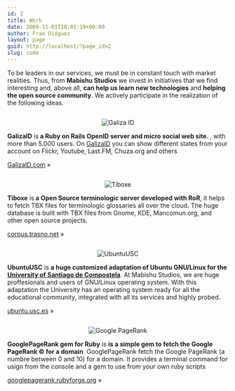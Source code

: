 ```yaml
---
id: 2
title: Work
date: 2009-11-01T18:01:19+00:00
author: Fran Diéguez
layout: page
guid: http://localhost/?page_id=2
slug: code
---
```

<div>To be leaders in our services, we must be in constant touch with market realities. Thus, from <strong>Mabishu Studios</strong> we invest in initiatives that we find interesting and, above all, <strong>can help us learn new technologies</strong> and <strong>helping the open source community</strong>. We actively participate in the realization of the following ideas.</div>
<div>
  <div style="text-align:center; margin-top:2em;">

  ![Galiza ID](http://www.mabishu.com/wp-content/uploads/2009/11/logo-galizaid.png "Logo de GalizaID")

  </div>

  <p>
    <strong>GalizaID</strong> is<strong> a Ruby on Rails OpenID server and micro social web site. </strong>, with more than 5.000 users. On <a href="http://www.galizaid.com">GalizaID</a> you can show different states from your account on Flickr, Youtube, Last.FM, Chuza.org and others
  </p>
  <p class="more"><a href="http://www.galizaid.com/">GalizaID.com</a> »</p>

</div>

<div>
  <div style="text-align:center; margin-top:2em;">

  ![Tiboxe](http://www.mabishu.com/wp-content/uploads/2009/11/tiboxe1.png)

  </div>

  <p>
      <strong>Tiboxe</strong> is<strong> a Open Source terminologic server developed with RoR</strong>, it helps to fetch TBX files for terminologic glossaries all over the cloud. The huge database is built with TBX files from Gnome, KDE, Mancomun.org, and other open source projects.
  </p>
  <p class="more"><a href="http://corpus.trasno.net">corpus.trasno.net</a> »</p>

</div>

<div>
  <div style="text-align:center; margin-top:2em;">

  ![UbuntuUSC](http://www.mabishu.com/wp-content/uploads/2009/11/ubuntuusc-logo.png)

  </div>

  <strong>UbuntuUSC</strong> is <strong>a huge customized adaptation of Ubuntu GNU/Linux for the <a title="University of Santiago de Compostela" href="http://www.usc.es/">University of Santiago de Compostela</a></strong>. At Mabishu Studios, we are huge proffesionals and users of GNU/Linux operating system. With this adaptation the University has an operating system ready for all the educational community, integrated with all its services and highly probed.

  <p class="more"><a href="http://ubuntu.usc.es/">ubuntu.usc.es</a> »</p>

</div>

<div>
  <div style="text-align:center; margin-top:2em;">

  ![Google PageRank](http://www.mabishu.com/wp-content/uploads/2009/11/GooglePageRank-300x93.png)

  </div>

  <div class="span-5 column  clearfix code-explication"><strong>GooglePageRank gem for Ruby</strong> is <strong>is a simple gem to fetch the Google PageRank © for a domain</strong>. GooglePageRank fetch the Google PageRank (a numbre between 0 and 10) for a domain. It provides a terminal command for usign from the console and a gem to use from your own ruby scripts
  <p class="more"><a href="http://googlepagerank.rubyforge.org/">googlepagerank.rubyforge.org</a> »</p>

</div>
